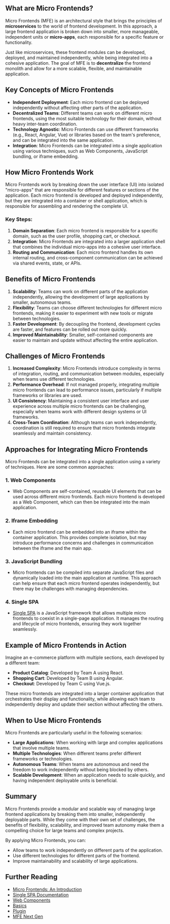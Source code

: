 ## What are Micro Frontends?

Micro Frontends (MFE) is an architectural style that brings the principles of **microservices** to the world of frontend development. In this approach, a large frontend application is broken down into smaller, more manageable, independent units or **micro-apps**, each responsible for a specific feature or functionality.

Just like microservices, these frontend modules can be developed, deployed, and maintained independently, while being integrated into a cohesive application. The goal of MFE is to **decentralize** the frontend monolith and allow for a more scalable, flexible, and maintainable application.

## Key Concepts of Micro Frontends

- **Independent Deployment**: Each micro frontend can be deployed independently without affecting other parts of the application.
- **Decentralized Teams**: Different teams can work on different micro frontends, using the most suitable technology for their domain, without heavy inter-team coordination.
- **Technology Agnostic**: Micro Frontends can use different frameworks (e.g., React, Angular, Vue) or libraries based on the team's preference, and can be integrated into the same application.
- **Integration**: Micro Frontends can be integrated into a single application using various techniques, such as Web Components, JavaScript bundling, or iframe embedding.

## How Micro Frontends Work

Micro Frontends work by breaking down the user interface (UI) into isolated "micro-apps" that are responsible for different features or sections of the application. Each micro frontend is developed and deployed independently, but they are integrated into a container or shell application, which is responsible for assembling and rendering the complete UI.

### Key Steps:
1. **Domain Separation**: Each micro frontend is responsible for a specific domain, such as the user profile, shopping cart, or checkout.
2. **Integration**: Micro Frontends are integrated into a larger application shell that combines the individual micro-apps into a cohesive user interface.
3. **Routing and Communication**: Each micro frontend handles its own internal routing, and cross-component communication can be achieved via shared events, state, or APIs.

## Benefits of Micro Frontends

1. **Scalability**: Teams can work on different parts of the application independently, allowing the development of large applications by smaller, autonomous teams.
2. **Flexibility**: Teams can choose different technologies for different micro frontends, making it easier to experiment with new tools or migrate between technologies.
3. **Faster Development**: By decoupling the frontend, development cycles are faster, and features can be rolled out more quickly.
4. **Improved Maintainability**: Smaller, self-contained components are easier to maintain and update without affecting the entire application.

## Challenges of Micro Frontends

1. **Increased Complexity**: Micro Frontends introduce complexity in terms of integration, routing, and communication between modules, especially when teams use different technologies.
2. **Performance Overhead**: If not managed properly, integrating multiple micro frontends can lead to performance issues, particularly if multiple frameworks or libraries are used.
3. **UI Consistency**: Maintaining a consistent user interface and user experience across multiple micro frontends can be challenging, especially when teams work with different design systems or UI frameworks.
4. **Cross-Team Coordination**: Although teams can work independently, coordination is still required to ensure that micro frontends integrate seamlessly and maintain consistency.

## Approaches for Integrating Micro Frontends

Micro Frontends can be integrated into a single application using a variety of techniques. Here are some common approaches:

### 1. **Web Components**
   - Web Components are self-contained, reusable UI elements that can be used across different micro frontends. Each micro frontend is developed as a Web Component, which can then be integrated into the main application.

### 2. **Iframe Embedding**
   - Each micro frontend can be embedded into an iframe within the container application. This provides complete isolation, but may introduce performance concerns and challenges in communication between the iframe and the main app.

### 3. **JavaScript Bundling**
   - Micro frontends can be compiled into separate JavaScript files and dynamically loaded into the main application at runtime. This approach can help ensure that each micro frontend operates independently, but there may be challenges with managing dependencies.

### 4. **Single SPA**
   - [Single SPA](https://single-spa.js.org/) is a JavaScript framework that allows multiple micro frontends to coexist in a single-page application. It manages the routing and lifecycle of micro frontends, ensuring they work together seamlessly.

## Example of Micro Frontends in Action

Imagine an e-commerce platform with multiple sections, each developed by a different team:

- **Product Catalog**: Developed by Team A using React.
- **Shopping Cart**: Developed by Team B using Angular.
- **Checkout**: Developed by Team C using Vue.js.

These micro frontends are integrated into a larger container application that orchestrates their display and functionality, while allowing each team to independently deploy and update their section without affecting the others.

## When to Use Micro Frontends

Micro Frontends are particularly useful in the following scenarios:
- **Large Applications**: When working with large and complex applications that involve multiple teams.
- **Multiple Technologies**: When different teams prefer different frameworks or technologies.
- **Autonomous Teams**: When teams are autonomous and need the freedom to work independently without being blocked by others.
- **Scalable Development**: When an application needs to scale quickly, and having independent deployable units is beneficial.

## Summary

Micro Frontends provide a modular and scalable way of managing large frontend applications by breaking them into smaller, independently deployable parts. While they come with their own set of challenges, the benefits of flexibility, scalability, and improved team autonomy make them a compelling choice for large teams and complex projects.

By applying Micro Frontends, you can:
- Allow teams to work independently on different parts of the application.
- Use different technologies for different parts of the frontend.
- Improve maintainability and scalability of large applications.

## Further Reading

- [Micro Frontends: An Introduction](https://micro-frontends.org/)
- [Single SPA Documentation](https://single-spa.js.org/)
- [Web Components](https://developer.mozilla.org/en-US/docs/Web/Web_Components)
- [Basics](https://martinfowler.com/articles/micro-frontends.html)
- [Plugin](https://webpack.js.org/concepts/module-federation/)
- [MFE Next Gen](https://www.angulararchitects.io/en/blog/import-maps-the-next-evolution-step-for-micro-frontends-article/)